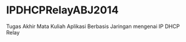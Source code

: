 IPDHCPRelayABJ2014
==================

Tugas Akhir Mata Kuliah Aplikasi Berbasis Jaringan mengenai IP DHCP Relay
